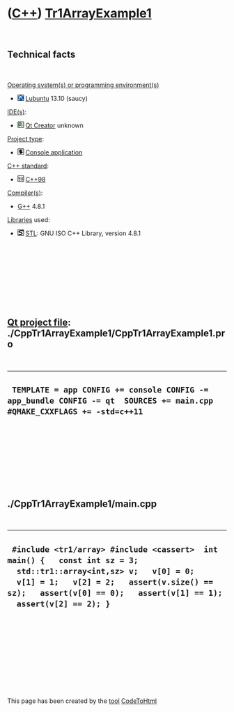 



 

 

 

 

 

([C++](Cpp.md)) [Tr1ArrayExample1](CppTr1ArrayExample1.md)
============================================================

 

Technical facts
---------------

 

[Operating system(s) or programming environment(s)](CppOs.md)

-   ![Lubuntu](PicLubuntu.png) [Lubuntu](CppLubuntu.md) 13.10 (saucy)

[IDE(s)](CppIde.md):

-   ![Qt Creator](PicQtCreator.png) [Qt Creator](CppQtCreator.md)
    unknown

[Project type](CppQtProjectType.md):

-   ![console](PicConsole.png) [Console
    application](CppConsoleApplication.md)

[C++ standard](CppStandard.md):

-   ![C++98](PicCpp98.png) [C++98](Cpp98.md)

[Compiler(s)](CppCompiler.md):

-   [G++](CppGpp.md) 4.8.1

[Libraries](CppLibrary.md) used:

-   ![STL](PicStl.png) [STL](CppStl.md): GNU ISO C++ Library, version
    4.8.1

 

 

 

 

 

[Qt project file](CppQtProjectFile.md): ./CppTr1ArrayExample1/CppTr1ArrayExample1.pro
--------------------------------------------------------------------------------------

 

  ---------------------------------------------------------------------------------------------------------------------------
  ` TEMPLATE = app CONFIG += console CONFIG -= app_bundle CONFIG -= qt  SOURCES += main.cpp  #QMAKE_CXXFLAGS += -std=c++11`
  ---------------------------------------------------------------------------------------------------------------------------

 

 

 

 

 

./CppTr1ArrayExample1/main.cpp
------------------------------

 

  ------------------------------------------------------------------------------------------------------------------------------------------------------------------------------------------------------------------------------------------
  ` #include <tr1/array> #include <cassert>  int main() {   const int sz = 3;   std::tr1::array<int,sz> v;   v[0] = 0;   v[1] = 1;   v[2] = 2;   assert(v.size() == sz);   assert(v[0] == 0);   assert(v[1] == 1);   assert(v[2] == 2); }`
  ------------------------------------------------------------------------------------------------------------------------------------------------------------------------------------------------------------------------------------------

 

 

 

 

 





 




This page has been created by the [tool](Tools.md)
[CodeToHtml](ToolCodeToHtml.md)
